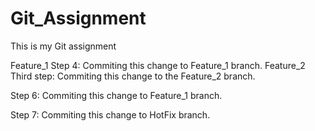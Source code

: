 # Git_Assignment
This is my Git assignment

Feature_1
Step 4: Commiting this change to Feature_1 branch.
Feature_2
Third step: Commiting this change to the Feature_2 branch.

Step 6: Commiting this change to Feature_1 branch.

Step 7: Commiting this change to HotFix branch.
